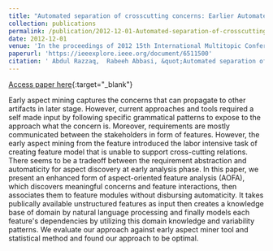 ```yaml
---
title: "Automated separation of crosscutting concerns: Earlier Automated identification and modularization of cross-cutting features at analysis phase"
collection: publications
permalink: /publication/2012-12-01-Automated-separation-of-crosscutting-concerns-Earlier-Automated-identification-and-modularization-of-cross-cutting-features-at-analysis-phase
date: 2012-12-01
venue: 'In the proceedings of 2012 15th International Multitopic Conference (INMIC)'
paperurl: 'https://ieeexplore.ieee.org/document/6511500'
citation: ' Abdul Razzaq,  Rabeeh Abbasi, &quot;Automated separation of crosscutting concerns: Earlier Automated identification and modularization of cross-cutting features at analysis phase.&quot; In the proceedings of 2012 15th International Multitopic Conference (INMIC), 2012.'
---
```

[Access paper here](https://ieeexplore.ieee.org/document/6511500){:target="_blank"}

Early aspect mining captures the concerns that can propagate to other artifacts in later stage. However, current approaches and tools required a self made input by following specific grammatical patterns to expose to the approach what the concern is. Moreover, requirements are mostly communicated between the stakeholders in form of features. However, the early aspect mining from the feature introduced the labor intensive task of creating feature model that is unable to support cross-cutting relations. There seems to be a tradeoff between the requirement abstraction and automaticity for aspect discovery at early analysis phase. In this paper, we present an enhanced form of aspect-oriented feature analysis (AOFA), which discovers meaningful concerns and feature interactions, then associates them to feature modules without disbursing automaticity. It takes publically available unstructured features as input then creates a knowledge base of domain by natural language processing and finally models each feature&apos;s dependencies by utilizing this domain knowledge and variability patterns. We evaluate our approach against early aspect miner tool and statistical method and found our approach to be optimal.

